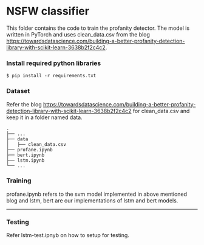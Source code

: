 # NSFW classifier

This folder contains the code to train the profanity detector. The model is written in PyTorch and uses clean_data.csv from the blog https://towardsdatascience.com/building-a-better-profanity-detection-library-with-scikit-learn-3638b2f2c4c2.

### Install required python libraries
```
$ pip install -r requirements.txt
```

### Dataset

Refer the blog https://towardsdatascience.com/building-a-better-profanity-detection-library-with-scikit-learn-3638b2f2c4c2 for clean_data.csv and keep it in a folder named data.

    .
    ├── ...
    ├── data
    │   ├── clean_data.csv
    ├── profane.ipynb 
    ├── bert.ipynb
    ├── lstm.ipynb  
    └── ...

### Training

profane.ipynb refers to the svm model implemented in above mentioned blog and lstm, bert are our implementations of lstm and bert models. 

<hr/>

### Testing

Refer lstm-test.ipnyb on how to setup for testing.
